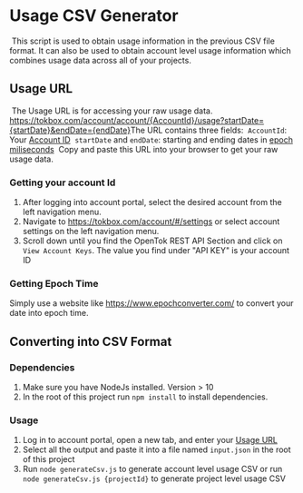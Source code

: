 # Usage CSV Generator
​
This script is used to obtain usage information in the previous CSV file format. It can also be used to obtain account level usage information which combines usage data across all of your projects.
​
## Usage URL 
​
The Usage URL is for accessing your raw usage data.
https://tokbox.com/account/account/{AccountId}/usage?startDate={startDate}&endDate={endDate}
​
The URL contains three fields:
​
`AccountId`: Your [Account ID](#getting-your-account-id)
​
`startDate` and `endDate`: starting and ending dates in [epoch miliseconds](#getting-epoch-time)
​
Copy and paste this URL into your browser to get your raw usage data. 
​
### Getting your account Id
1. After logging into account portal, select the desired account from the left navigation menu.
​
2. Navigate to https://tokbox.com/account/#/settings or select account settings on the left navigation menu.
​
3. Scroll down until you find the OpenTok REST API Section and click on `View Account Keys`. The value you find under "API KEY" is your account ID
​
### Getting Epoch Time
Simply use a website like https://www.epochconverter.com/ to convert your date into epoch time. 
​
​
## Converting into CSV Format
### Dependencies
1. Make sure you have NodeJs installed. Version > 10
​
2. In the root of this project run `npm install` to install dependencies.
​
### Usage 
1. Log in to account portal, open a new tab, and enter your [Usage URL](#usage-url)
​
2. Select all the output and paste it into a file named `input.json` in the root of this project
​
3. Run `node generateCsv.js` to generate account level usage CSV or run `node generateCsv.js {projectId}` to generate project level usage CSV